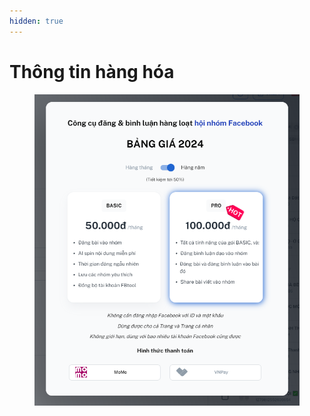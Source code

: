 ```yaml
---
hidden: true
---
```


# Thông tin hàng hóa



<figure><img src="../.gitbook/assets/image (47).png" alt=""><figcaption></figcaption></figure>

